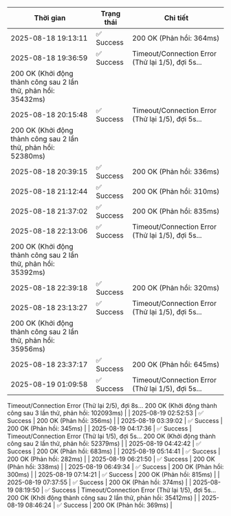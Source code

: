 | Thời gian | Trạng thái | Chi tiết |
|---|---|---|
| 2025-08-18 19:13:11 | ✅ Success | 200 OK (Phản hồi: 364ms) |
| 2025-08-18 19:36:59 | ✅ Success | Timeout/Connection Error (Thử lại 1/5), đợi 5s...
200 OK (Khởi động thành công sau 2 lần thử, phản hồi: 35432ms) |
| 2025-08-18 20:15:48 | ✅ Success | Timeout/Connection Error (Thử lại 1/5), đợi 5s...
200 OK (Khởi động thành công sau 2 lần thử, phản hồi: 52380ms) |
| 2025-08-18 20:39:15 | ✅ Success | 200 OK (Phản hồi: 336ms) |
| 2025-08-18 21:12:44 | ✅ Success | 200 OK (Phản hồi: 310ms) |
| 2025-08-18 21:37:02 | ✅ Success | 200 OK (Phản hồi: 835ms) |
| 2025-08-18 22:13:06 | ✅ Success | Timeout/Connection Error (Thử lại 1/5), đợi 5s...
200 OK (Khởi động thành công sau 2 lần thử, phản hồi: 35392ms) |
| 2025-08-18 22:39:18 | ✅ Success | 200 OK (Phản hồi: 320ms) |
| 2025-08-18 23:13:27 | ✅ Success | Timeout/Connection Error (Thử lại 1/5), đợi 5s...
200 OK (Khởi động thành công sau 2 lần thử, phản hồi: 35956ms) |
| 2025-08-18 23:37:17 | ✅ Success | 200 OK (Phản hồi: 645ms) |
| 2025-08-19 01:09:58 | ✅ Success | Timeout/Connection Error (Thử lại 1/5), đợi 5s...
Timeout/Connection Error (Thử lại 2/5), đợi 8s...
200 OK (Khởi động thành công sau 3 lần thử, phản hồi: 102093ms) |
| 2025-08-19 02:52:53 | ✅ Success | 200 OK (Phản hồi: 356ms) |
| 2025-08-19 03:39:02 | ✅ Success | 200 OK (Phản hồi: 345ms) |
| 2025-08-19 04:17:36 | ✅ Success | Timeout/Connection Error (Thử lại 1/5), đợi 5s...
200 OK (Khởi động thành công sau 2 lần thử, phản hồi: 52379ms) |
| 2025-08-19 04:42:42 | ✅ Success | 200 OK (Phản hồi: 683ms) |
| 2025-08-19 05:14:41 | ✅ Success | 200 OK (Phản hồi: 282ms) |
| 2025-08-19 06:21:50 | ✅ Success | 200 OK (Phản hồi: 338ms) |
| 2025-08-19 06:49:34 | ✅ Success | 200 OK (Phản hồi: 300ms) |
| 2025-08-19 07:14:21 | ✅ Success | 200 OK (Phản hồi: 815ms) |
| 2025-08-19 07:37:55 | ✅ Success | 200 OK (Phản hồi: 374ms) |
| 2025-08-19 08:19:50 | ✅ Success | Timeout/Connection Error (Thử lại 1/5), đợi 5s...
200 OK (Khởi động thành công sau 2 lần thử, phản hồi: 35412ms) |
| 2025-08-19 08:46:24 | ✅ Success | 200 OK (Phản hồi: 369ms) |
